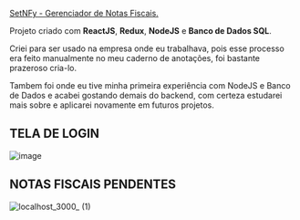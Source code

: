 <a href="https://setnfy.com.br/">SetNFy - Gerenciador de Notas Fiscais.</a>

Projeto criado com **ReactJS**, **Redux**, **NodeJS** e **Banco de Dados SQL**.

Criei para ser usado na empresa onde eu trabalhava, pois esse processo era feito manualmente no meu caderno de anotações, foi bastante prazeroso cria-lo.

Tambem foi onde eu tive minha primeira experiência com NodeJS e Banco de Dados e acabei gostando demais do backend, com certeza estudarei mais sobre e aplicarei novamente em futuros projetos.

<h2>TELA DE LOGIN</h2>

![image](https://user-images.githubusercontent.com/61153830/160185992-18dfcc95-f93c-4282-b33b-49fbfd4f8c87.png)

<h2>NOTAS FISCAIS PENDENTES</h2>

![localhost_3000_ (1)](https://user-images.githubusercontent.com/61153830/160468968-c7a1cfa1-05e1-4059-b376-e2dcbecabfc3.png)

